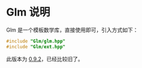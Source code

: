 # Glm 说明

Glm 是一个模板数学库，直接使用即可，引入方式如下：

```c
#include "Glm/glm.hpp"
#include "Glm/ext.hpp"
```

此版本为 [0.9.2](https://github.com/g-truc/glm/blob/0.9.2/glm/glm.hpp)，已经比较旧了。
